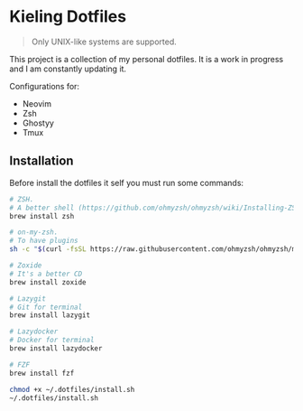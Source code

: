 # Kieling Dotfiles

> Only UNIX-like systems are supported.

This project is a collection of my personal dotfiles. It is a work in progress and I am constantly updating it.

Configurations for:
- Neovim
- Zsh
- Ghostyy
- Tmux 

##  Installation

Before install the dotfiles it self you must run some commands:

```sh
# ZSH. 
# A better shell (https://github.com/ohmyzsh/ohmyzsh/wiki/Installing-ZSH)
brew install zsh

# on-my-zsh.
# To have plugins
sh -c "$(curl -fsSL https://raw.githubusercontent.com/ohmyzsh/ohmyzsh/master/tools/install.sh)"

# Zoxide 
# It's a better CD
brew install zoxide

# Lazygit
# Git for terminal
brew install lazygit

# Lazydocker
# Docker for terminal
brew install lazydocker

# FZF
brew install fzf
```

```sh
chmod +x ~/.dotfiles/install.sh
~/.dotfiles/install.sh
```
